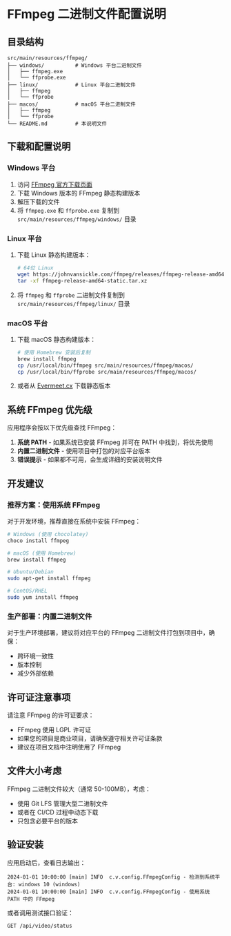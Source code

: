 # FFmpeg 二进制文件配置说明

## 目录结构

```
src/main/resources/ffmpeg/
├── windows/          # Windows 平台二进制文件
│   ├── ffmpeg.exe
│   └── ffprobe.exe
├── linux/            # Linux 平台二进制文件
│   ├── ffmpeg
│   └── ffprobe
├── macos/            # macOS 平台二进制文件
│   ├── ffmpeg
│   └── ffprobe
└── README.md         # 本说明文件
```

## 下载和配置说明

### Windows 平台

1. 访问 [FFmpeg 官方下载页面](https://ffmpeg.org/download.html#build-windows)
2. 下载 Windows 版本的 FFmpeg 静态构建版本
3. 解压下载的文件
4. 将 `ffmpeg.exe` 和 `ffprobe.exe` 复制到 `src/main/resources/ffmpeg/windows/` 目录

### Linux 平台

1. 下载 Linux 静态构建版本：

   ```bash
   # 64位 Linux
   wget https://johnvansickle.com/ffmpeg/releases/ffmpeg-release-amd64-static.tar.xz
   tar -xf ffmpeg-release-amd64-static.tar.xz
   ```

2. 将 `ffmpeg` 和 `ffprobe` 二进制文件复制到 `src/main/resources/ffmpeg/linux/` 目录

### macOS 平台

1. 下载 macOS 静态构建版本：

   ```bash
   # 使用 Homebrew 安装后复制
   brew install ffmpeg
   cp /usr/local/bin/ffmpeg src/main/resources/ffmpeg/macos/
   cp /usr/local/bin/ffprobe src/main/resources/ffmpeg/macos/
   ```

2. 或者从 [Evermeet.cx](https://evermeet.cx/ffmpeg/) 下载静态版本

## 系统 FFmpeg 优先级

应用程序会按以下优先级查找 FFmpeg：

1. **系统 PATH** - 如果系统已安装 FFmpeg 并可在 PATH 中找到，将优先使用
2. **内置二进制文件** - 使用项目中打包的对应平台版本
3. **错误提示** - 如果都不可用，会生成详细的安装说明文件

## 开发建议

### 推荐方案：使用系统 FFmpeg

对于开发环境，推荐直接在系统中安装 FFmpeg：

```bash
# Windows (使用 chocolatey)
choco install ffmpeg

# macOS (使用 Homebrew)
brew install ffmpeg

# Ubuntu/Debian
sudo apt-get install ffmpeg

# CentOS/RHEL
sudo yum install ffmpeg
```

### 生产部署：内置二进制文件

对于生产环境部署，建议将对应平台的 FFmpeg 二进制文件打包到项目中，确保：

- 跨环境一致性
- 版本控制
- 减少外部依赖

## 许可证注意事项

请注意 FFmpeg 的许可证要求：

- FFmpeg 使用 LGPL 许可证
- 如果您的项目是商业项目，请确保遵守相关许可证条款
- 建议在项目文档中注明使用了 FFmpeg

## 文件大小考虑

FFmpeg 二进制文件较大（通常 50-100MB），考虑：

- 使用 Git LFS 管理大型二进制文件
- 或者在 CI/CD 过程中动态下载
- 只包含必要平台的版本

## 验证安装

应用启动后，查看日志输出：

```
2024-01-01 10:00:00 [main] INFO  c.v.config.FFmpegConfig - 检测到系统平台: windows 10 (windows)
2024-01-01 10:00:00 [main] INFO  c.v.config.FFmpegConfig - 使用系统 PATH 中的 FFmpeg
```

或者调用测试接口验证：

```
GET /api/video/status
```
